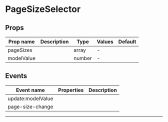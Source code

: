 # PageSizeSelector

## Props

| Prop name  | Description | Type   | Values | Default |
| ---------- | ----------- | ------ | ------ | ------- |
| pageSizes  |             | array  | -      |         |
| modelValue |             | number | -      |         |

## Events

| Event name        | Properties | Description |
| ----------------- | ---------- | ----------- |
| update:modelValue |            |
| page-size-change  |            |

---
